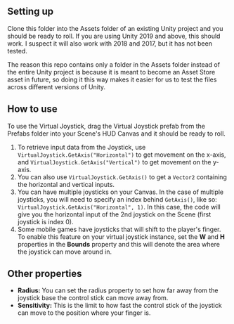 Setting up
----------
Clone this folder into the Assets folder of an existing Unity project and you should be ready to roll. If you are using Unity 2019 and above, this should work. I suspect it will also work with 2018 and 2017, but it has not been tested.

The reason this repo contains only a folder in the Assets folder instead of the entire Unity project is because it is meant to become an Asset Store asset in future, so doing it this way makes it easier for us to test the files across different versions of Unity.

How to use
----------
To use the Virtual Joystick, drag the Virtual Joystick prefab from the Prefabs folder into your Scene's HUD Canvas and it should be ready to roll.

1. To retrieve input data from the Joystick, use `VirtualJoystick.GetAxis("Horizontal")` to get movement on the x-axis, and `VirtualJoystick.GetAxis("Vertical")` to get movement on the y-axis.
2. You can also use `VirtualJoystick.GetAxis()` to get a `Vector2` containing the horizontal and vertical inputs.
3. You can have multiple joysticks on your Canvas. In the case of multiple joysticks, you will need to specify an index behind `GetAxis()`, like so: `VirtualJoystick.GetAxis("Horizontal", 1)`. In this case, the code will give you the horizontal input of the 2nd joystick on the Scene (first joystick is index 0).
4. Some mobile games have joysticks that will shift to the player's finger. To enable this feature on your virtual joystick instance, set the **W** and **H** properties in the **Bounds** property and this will denote the area where the joystick can move around in.

Other properties
----------------
- **Radius:** You can set the radius property to set how far away from the joystick base the control stick can move away from.
- **Sensitivity:** This is the limit to how fast the control stick of the joystick can move to the position where your finger is.